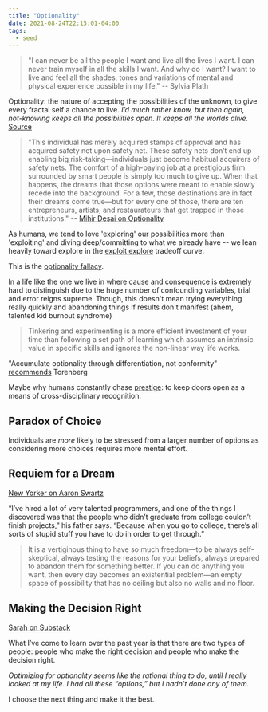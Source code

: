 ```yaml
---
title: "Optionality"
date: 2021-08-24T22:15:01-04:00
tags:
  - seed
---
```


> "I can never be all the people I want and live all the lives I want. I can never train myself in all the skills I want. And why do I want? I want to live and feel all the shades, tones and variations of mental and physical experience possible in my life." -- Sylvia Plath

Optionality: the nature of accepting the possibilities of the unknown, to give every fractal self a chance to live. _I’d much rather know, but then again, not-knowing keeps all the possibilities open. It keeps all the worlds alive._ [Source](https://reading.supply/@jessica/some-comfort-for-the-time-being-64k4Ml)

> "This individual has merely acquired stamps of approval and has acquired safety net upon safety net. These safety nets don’t end up enabling big risk-taking—individuals just become habitual acquirers of safety nets. The comfort of a high-paying job at a prestigious firm surrounded by smart people is simply too much to give up. When that happens, the dreams that those options were meant to enable slowly recede into the background. For a few, those destinations are in fact their dreams come true—but for every one of those, there are ten entrepreneurs, artists, and restaurateurs that get trapped in those institutions." -- [Mihir Desai on Optionality](https://www.thecrimson.com/article/2017/5/25/desai-commencement-ed/)

As humans, we tend to love 'exploring' our possibilities more than 'exploiting' and diving deep/committing to what we already have -- we lean heavily toward explore in the [exploit explore](thoughts/exploit%20explore.md) tradeoff curve.

This is the [optionality fallacy](https://nesslabs.com/optionality-fallacy).

In a life like the one we live in where cause and consequence is extremely hard to distinguish due to the huge number of confounding variables, trial and error reigns supreme. Though, this doesn't mean trying everything really quickly and abandoning things if results don't manifest (ahem, talented kid burnout syndrome)

> Tinkering and experimenting is a more efficient investment of your time than following a set path of learning which assumes an intrinsic value in specific skills and ignores the non-linear way life works.

"Accumulate optionality through differentiation, not conformity" [recommends](https://twitter.com/eriktorenberg/status/1244857973383421954) Torenberg

Maybe why humans constantly chase [prestige](thoughts/prestige.md): to keep doors open as a means of cross-disciplinary recognition.

## Paradox of Choice

Individuals are _more_ likely to be stressed from a larger number of options as considering more choices requires more mental effort.

## Requiem for a Dream

[New Yorker on Aaron Swartz](https://www.newyorker.com/magazine/2013/03/11/requiem-for-a-dream)

“I’ve hired a lot of very talented programmers, and one of the things I discovered was that the people who didn’t graduate from college couldn’t finish projects,” his father says. “Because when you go to college, there’s all sorts of stupid stuff you have to do in order to get through.”

> It is a vertiginous thing to have so much freedom—to be always self-skeptical, always testing the reasons for your beliefs, always prepared to abandon them for something better. If you can do anything you want, then every day becomes an existential problem—an empty space of possibility that has no ceiling but also no walls and no floor.

## Making the Decision Right

[Sarah on Substack](https://limminal.substack.com/p/making-the-decision-right)

What I’ve come to learn over the past year is that there are two types of people: people who make the right decision and people who make the decision right.

_Optimizing for optionality seems like the rational thing to do, until I really looked at my life. I had all these “options,” but I hadn’t done any of them._

I choose the next thing and make it the best.
